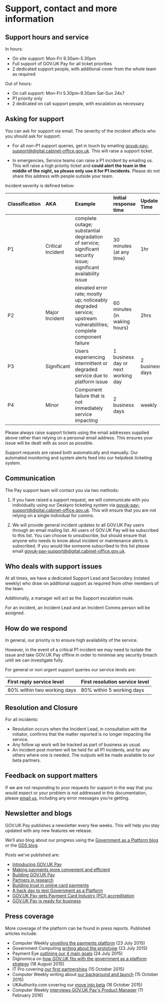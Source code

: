 # Support, contact and more information

## Support hours and service

In hours:

- On site support: Mon-Fri 9.30am-5.30pm
- Full support of GOV.UK Pay for all ticket priorities
- 2 dedicated support people, with additional cover from the whole team as required

Out of hours:

- On call support: Mon-Fri 5.30pm-9.30am Sat-Sun 24x7
- P1 priority only
- 2 dedicated on call support people, with escalation as necessary

## Asking for support

You can ask for support via email. The severity of the incident affects who you should ask for support:

- For all non-P1 support queries, get in touch by emailing [govuk-pay-support@digital.cabinet-office.gov.uk](mailto:govuk-pay-support@digital.cabinet-office.gov.uk). This will raise a support ticket.

- In emergencies, Service teams can raise a P1 incident by emailing us. This will raise a high priority ticket and __could alert the team in the middle of the night, so please only use it for P1 incidents__. Please do not share this address with people outside your team.

Incident severity is defined below:

| Classification | AKA | Example | Initial response time | Update Time |
| :--- | :--- | :--- | :--- | :--- |
| P1 | Critical Incident | complete outage; substantial degradation of service; significant security issue; significant availability issue  | 30 minutes (at any time) | 1hr |
| P2 | Major Incident | elevated error rate; mostly up; noticeably degraded service; upstream vulnerabilities; complete component failure | 60 minutes (in waking hours) | 2hrs |
| P3 | Significant | Users experiencing intermittent or degraded service due to platform issue | 1 business day or next working day | 2 business days |
| P4 | Minor | Component failure that is not immediately service impacting | 2 business days | weekly |

Please always raise support tickets using the email addresses supplied above rather than relying on a personal email address. This ensures your issue will be dealt with as soon as possible.

Support requests are raised both automatically and manually. Our automated monitoring and system alerts feed into our helpdesk ticketing system.

## Communication

The Pay support team will contact you via two methods:

1. If you have raised a support request, we will communicate with you individually using our Deskpro ticketing system via [govuk-pay-support@digital.cabinet-office.gov.uk](mailto:govuk-pay-support@digital.cabinet-office.gov.uk). This will ensure that you are not relying on a single individual for comms.

2. We will provide general incident updates to all GOV.UK Pay users through an email mailing list. All users of GOV.UK Pay will be subscribed to this list. You can choose to unsubscribe, but should ensure that anyone who needs to know about incident or maintenance alerts is subscribed. If you would like someone subscribed to this list please email [govuk-pay-support@digital.cabinet-office.gov.uk](mailto:govuk-pay-support@digital.cabinet-office.gov.uk).

## Who deals with support issues

At all times, we have a dedicated Support Lead and Secondary (rotated weekly) who draw on additional support as required from other members of the team.

Additionally, a manager will act as the Support escalation route.

For an incident, an Incident Lead and an Incident Comms person will be assigned.

## How do we respond

In general, our priority is to ensure high availability of the service.

However, in the event of a critical P1 incident we may need to isolate the issue and take GOV.UK Pay offline in order to minimise any security breach until we can investigate fully.

For general or non urgent support queries our service levels are:

| First reply service level | First resolution service level |
| :--- | :--- |
| 80% within two working days | 80% within 5 working days |

## Resolution and Closure

For all incidents:

- Resolution occurs when the Incident Lead, in consultation with the initiator, confirms that the matter reported is no longer impacting the service.
- Any follow up work will be tracked as part of business as usual.
- An incident post mortem will be held for all P1 incidents, and for any others where one is needed. The outputs will be made available to our beta partners.

## Feedback on support matters

If we are not responding to your requests for support in the way that you would expect or your problem is not addressed in this documentation, please [email us](mailto:govuk-pay-support@digital.cabinet-office.gov.uk), including any error messages you’re getting.

## Newsletter and blogs

GOV.UK Pay publishes a newsletter every few weeks. This will help you stay updated with any new features we release.

We’ll also blog about our progress using the [Government as a Platform blog](https://governmentasaplatform.blog.gov.uk/) or the [GDS blog](https://gds.blog.gov.uk/).

Posts we've published are:

 - [Introducing GOV.UK Pay](https://gds.blog.gov.uk/2015/10/15/introducing-gov-uk-pay/)
 - [Making payments more convenient and efficient](https://gds.blog.gov.uk/2015/07/23/making-payments-more-convenient-and-efficient/)
 - [Building GOV.UK Pay](https://governmentasaplatform.blog.gov.uk/2016/03/31/building-pay/)
 - [Partners in research](https://governmentasaplatform.blog.gov.uk/2016/06/30/partners-in-research/)
 - [Building trust in online card payments](https://governmentasaplatform.blog.gov.uk/2016/04/21/trust-online-payments/)
 - [A hack day to test Government as a Platform](https://gds.blog.gov.uk/2016/02/05/a-hack-day-to-test-government-as-a-platform/)
 - [GOV.UK Pay gets Payment Card Industry (PCI) accreditation](https://governmentasaplatform.blog.gov.uk/2016/07/29/pay-pci-accreditation/)
 - [GOV.UK Pay is ready for business](https://governmentasaplatform.blog.gov.uk/2016/09/16/ready-for-business/)

## Press coverage
More coverage of the platform can be found in press reports. Published articles include:

 - Computer Weekly [unveiling the payments platform](http://www.computerweekly.com/news/4500250431/GDS-unveils-payments-platform-protoype-in-government-as-a-platform-strategy) (23 July 2015)
 - Government Computing [writing about the prototype](http://central-government.governmentcomputing.com/news/gds-develops-payments-platform-prototype-4630065) (23 July 2015)
 - Payment Eye [outlining our 4 main goals](http://www.paymenteye.com/2015/07/24/uk-government-develops-prototype-payments-platform/) (24 July 2015)
 - Diginomica on [how GOV.UK fits with the government as a platform strategy](http://diginomica.com/2015/08/13/gds-government-as-a-platform-ambitions-are-misunderstood-its-not-about-control/#.VjoZK6RD014) (18 August 2015)
 - IT Pro covering [our first partnerships](http://www.itpro.co.uk/government-it-strategy/25031/gds-payment-tool-govuk-pay-enters-beta-testing) (15 October 2015)
 - Computer Weekly writing about [our background and launch](http://www.computerweekly.com/news/4500255549/GDS-payments-platform-Govuk-Pay-to-start-taking-real-payments) (15 October 2015)
 - UKAuthority.com covering our [move into beta](http://www.ukauthority.com/news/5700/common-payments-platform-moves-into-beta) (16 October 2015)
 - Computer Weekly [interviews GOV.UK Pay's Product Manager](http://www.computerweekly.com/news/4500272567/Interview-Till-Wirth-product-manager-Govuk-Pay-at-GDS) (11 February 2016)
